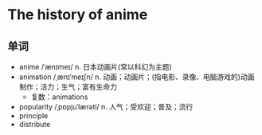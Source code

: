 # The history of anime

## 单词
- anime /ˈænɪmeɪ/ n. 日本动画片(常以科幻为主题)
- animation /ˌænɪˈmeɪʃn/ n. 动画；动画片；(指电影、录像、电脑游戏的)动画制作；活力；生气；富有生命力
  - 复数：animations
- popularity /ˌpɒpjuˈlærəti/ n. 人气；受欢迎；普及；流行
- principle
- distribute
